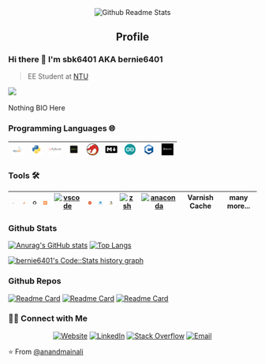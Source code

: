 <p align="center">
 <img width="100px" src="https://res.cloudinary.com/anuraghazra/image/upload/v1594908242/logo_ccswme.svg" align="center" alt="Github Readme Stats" />
 <h2 align="center">Profile</h2>
</p>

### Hi there 👋 I'm sbk6401 AKA bernie6401
> EE Student at [NTU](https://www.ntu.edu.tw)


<img src="https://komarev.com/ghpvc/?username=bernie6401"/>

<div>
 <p>
  Nothing BIO Here
</p>
</div>

### Programming Languages 🌐

| [<img src="https://raw.githubusercontent.com/github/explore/80688e429a7d4ef2fca1e82350fe8e3517d3494d/topics/mysql/mysql.png" alt="mysql" width="24">](https://www.mysql.com/) | [<img src="https://raw.githubusercontent.com/github/explore/main/topics/python/python.png" alt="python" width="24">](https://www.python.org/)  | [<img src="https://raw.githubusercontent.com/github/explore/main/topics/pytorch/pytorch.png" alt="pyTorch" width="24">](https://pytorch.org/)  |  [<img src="https://raw.githubusercontent.com/github/explore/main/topics/assembly/assembly.png" alt="asm" width="24">](https://en.wikipedia.org/wiki/Assembly_Language) |  [<img src="https://raw.githubusercontent.com/github/explore/main/topics/ghidra/ghidra.png" alt="ghidra" width="24">](https://ghidra-sre.org/) | [<img src="https://raw.githubusercontent.com/github/explore/main/topics/markdown/markdown.png" alt="markdown" width="24">](https://daringfireball.net/projects/markdown/)| [<img src="https://raw.githubusercontent.com/github/explore/main/topics/arduino/arduino.png" alt="arduino" width="24">](https://www.arduino.cc/)| [<img src="https://raw.githubusercontent.com/github/explore/main/topics/c/c.png" alt="c" width="24">](http://www.open-std.org/jtc1/sc22/wg14/)| [<img src="https://raw.githubusercontent.com/github/explore/main/topics/chatgpt/chatgpt.png" alt="chatgpt" width="24">](https://chat.openai.com/)
|---|---|---|---|---|---|---|---|---|

### Tools 🛠️

| [<img src="https://raw.githubusercontent.com/github/explore/80688e429a7d4ef2fca1e82350fe8e3517d3494d/topics/mysql/mysql.png" alt="mysql" width="24">](https://www.mysql.com/) |  [<img src="https://raw.githubusercontent.com/github/explore/main/topics/stackoverflow/stackoverflow.png" alt="stackoverflow" width="24">](https://stackoverflow.com/) | [<img src="https://raw.githubusercontent.com/github/explore/main/topics/github/github.png" alt="GitHub" width="24">](https://github.com/) |  [<img src="https://raw.githubusercontent.com/github/explore/main/topics/xampp/xampp.png" alt="xampp" width="24">](https://www.apachefriends.org/index.html) | [<img src="https://upload.wikimedia.org/wikipedia/commons/thumb/2/2d/Visual_Studio_Code_1.18_icon.svg/1200px-Visual_Studio_Code_1.18_icon.svg.png" alt="vscode" width="24">](https://code.visualstudio.com/) | [<img src="https://raw.githubusercontent.com/github/explore/80688e429a7d4ef2fca1e82350fe8e3517d3494d/topics/ubuntu/ubuntu.png" alt="Ubuntu" width="24">](https://ubuntu.com/)  |  [<img src="https://raw.githubusercontent.com/github/explore/main/topics/docker/docker.png" alt="docker" width="24">](https://docs.docker.com/compose/) | [<img src="https://raw.githubusercontent.com/github/explore/main/topics/linux/linux.png" alt="linux" width="24">](https://en.wikipedia.org/wiki/Malware)| [<img src="https://cdn.pixabay.com/photo/2022/05/03/17/44/zsh-7172337_960_720.png" alt="zsh" width="24">](https://www.zsh.org/)| [<img src="https://www.clipartmax.com/png/full/349-3490136_anaconda-icon-anaconda-python-icon.png" alt="anaconda" width="24">](https://www.anaconda.com/) | Varnish Cache | many more...
|---|---|---|---|---|---|---|---|---|---|---|---|

### Github Stats
[![Anurag's GitHub stats](https://github-readme-stats.vercel.app/api?username=bernie6401&count_private=true&show_icons=true&theme=highcontrast)](https://github.com/anuraghazra/github-readme-stats)
[![Top Langs](https://github-readme-stats.vercel.app/api/top-langs/?username=bernie6401&layout=compact)](https://github.com/anuraghazra/github-readme-stats)

<a href="https://codestats.net/users/WEGFan">
  <img src='https://codestats-readme.wegfan.cn/history-graph/sbk6401?width=850&height=300&timezone=08:00&history_days=21&max_languages=9&language_colors=["3e4053","f15854","5da5da","faa43a","60bd68","f17cb0","b2912f","decf3f","b276b2","808080"]' alt="bernie6401's Code::Stats history graph" />
</a>

### Github Repos
[![Readme Card](https://github-readme-stats.vercel.app/api/pin/?username=bernie6401&repo=NTU_CS&show_owner)](https://github.com/anuraghazra/github-readme-stats)
[![Readme Card](https://github-readme-stats.vercel.app/api/pin/?username=bernie6401&repo=NTU_CS_2023&show_owner)](https://github.com/anuraghazra/github-readme-stats)
[![Readme Card](https://github-readme-stats.vercel.app/api/pin/?username=bernie6401&repo=NTU_CNS&show_owner)](https://github.com/anuraghazra/github-readme-stats)

<h3> 🤝🏻 Connect with Me </h3>

<p align="center">
<a href="https://hackmd.io/@SBK6401" target="_blank"><img alt="Website" src="https://img.shields.io/badge/Website-www.hackmd.io/@SBK6401-blue?style=flat&logo=google-chrome"></a>
<a href="https://www.linkedin.com/in/sbk-ho-870359204/" target="_blank"><img alt="LinkedIn" src="https://img.shields.io/badge/LinkedIn-@sbk%20ho-blue?style=flat&logo=linkedin"></a>
<a href="https://stackoverflow.com/users/15036381/sbk6401?tab=profile" target="_blank"><img alt="Stack Overflow" src="https://img.shields.io/badge/Stackoverflow-sbk6401-blue?style=flat&logo=stackoverflow"></a>
<a href="mailto:bernie6401@gmail.com"><img alt="Email" src="https://img.shields.io/badge/Email-bernie6401@gmail.com-blue?style=flat&logo=gmail"></a>
</p>


⭐️ From [@anandmainali](https://github.com/anandmainali)
